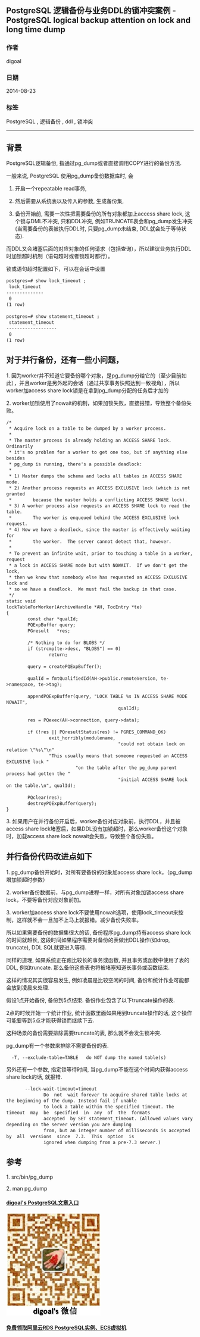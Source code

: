 ## PostgreSQL 逻辑备份与业务DDL的锁冲突案例 - PostgreSQL logical backup attention on lock and long time dump   
                                                                                                                
### 作者                                                                                                                                                             
digoal                                                                                                           
                                                                                                                  
### 日期                                                                                                             
2014-08-23                                                                                                            
                                                                                                              
### 标签                                                                                                           
PostgreSQL , 逻辑备份 , ddl , 锁冲突                       
                                                                                                                
----                                                                                                          
                                                                                                                   
## 背景                        
PostgreSQL逻辑备份, 指通过pg_dump或者直接调用COPY进行的备份方法.  
  
一般来说, PostgreSQL 使用pg_dump备份数据库时, 会  
  
1. 开启一个repeatable read事务,   
  
2. 然后需要从系统表以及传入的参数, 生成备份集,   
  
3. 备份开始前, 需要一次性把需要备份的所有对象都加上access share lock, 这个锁与DML不冲突, 只和DDL冲突, 例如TRUNCATE表会和pg_dump发生冲突(当需要备份的表被执行DDL时, 只要pg_dump未结束, DDL就会处于等待状态).  
  
而DDL又会堵塞后面的对应对象的任何请求（包括查询），所以建议业务执行DDL时加锁超时机制（语句超时或者锁超时都行）。  
  
锁或语句超时配置如下，可以在会话中设置    
  
```  
postgres=# show lock_timeout ;  
 lock_timeout   
--------------  
 0  
(1 row)  
  
postgres=# show statement_timeout ;  
 statement_timeout   
-------------------  
 0  
(1 row)  
```  
  
## 对于并行备份，还有一些小问题，  
  
1\. 因为worker并不知道它要备份哪个对象，是pg_dump分给它的（至少目前如此），并且worker是另外起的会话（通过共享事务快照达到一致视角），所以worker加access share lock锁是在拿到pg_dump分配的任务后才加的  
  
2\. worker加锁使用了nowait的机制，如果加锁失败，直接报错，导致整个备份失败。  
  
```
/*
 * Acquire lock on a table to be dumped by a worker process.
 *
 * The master process is already holding an ACCESS SHARE lock.  Ordinarily
 * it's no problem for a worker to get one too, but if anything else besides
 * pg_dump is running, there's a possible deadlock:
 *
 * 1) Master dumps the schema and locks all tables in ACCESS SHARE mode.
 * 2) Another process requests an ACCESS EXCLUSIVE lock (which is not granted
 *        because the master holds a conflicting ACCESS SHARE lock).
 * 3) A worker process also requests an ACCESS SHARE lock to read the table.
 *        The worker is enqueued behind the ACCESS EXCLUSIVE lock request.
 * 4) Now we have a deadlock, since the master is effectively waiting for
 *        the worker.  The server cannot detect that, however.
 *
 * To prevent an infinite wait, prior to touching a table in a worker, request
 * a lock in ACCESS SHARE mode but with NOWAIT.  If we don't get the lock,
 * then we know that somebody else has requested an ACCESS EXCLUSIVE lock and
 * so we have a deadlock.  We must fail the backup in that case.
 */
static void
lockTableForWorker(ArchiveHandle *AH, TocEntry *te)
{
        const char *qualId;
        PQExpBuffer query;
        PGresult   *res;

        /* Nothing to do for BLOBS */
        if (strcmp(te->desc, "BLOBS") == 0)
                return;

        query = createPQExpBuffer();

        qualId = fmtQualifiedId(AH->public.remoteVersion, te->namespace, te->tag);

        appendPQExpBuffer(query, "LOCK TABLE %s IN ACCESS SHARE MODE NOWAIT",
                                          qualId);

        res = PQexec(AH->connection, query->data);

        if (!res || PQresultStatus(res) != PGRES_COMMAND_OK)
                exit_horribly(modulename,
                                          "could not obtain lock on relation \"%s\"\n"
                "This usually means that someone requested an ACCESS EXCLUSIVE lock "
                          "on the table after the pg_dump parent process had gotten the "
                                          "initial ACCESS SHARE lock on the table.\n", qualId);

        PQclear(res);
        destroyPQExpBuffer(query);
}
```
  
3\. 如果用户在并行备份开启后，worker备份对应对象前，执行DDL，并且被access share lock堵塞后，如果DDL没有加锁超时，那么worker备份这个对象时，加载access share lock nowait会失败，导致整个备份失败。  
  
## 并行备份代码改进点如下  
  
1\. pg_dump备份开始时，对所有要备份的对象加access share lock，（pg_dump增加锁超时参数）  
  
2\. worker备份数据前，与pg_dump进程一样，对所有对象加锁access share lock，不要等备份对应对象前加。  
  
3\. worker加access share lock不要使用nowait选项，使用lock_timeout来控制，这样就不会一旦加不上马上就报错。减少备份失败率。  
  
所以如果需要备份的数据集很大的话, 备份程序pg_dump持有access share lock的时间就越长, 这段时间如果程序需要对备份的表做出DDL操作(如drop, truncate), DDL SQL就要进入等待.  
  
同样的道理, 如果系统正在跑比较长的事务或函数, 并且事务或函数中使用了表的DDL, 例如truncate. 那么备份这些表也将被堵塞知道长事务或函数结束.  
  
这样的情况其实很容易发生, 例如凌晨是比较空闲的时间, 备份和统计作业可能都会放到凌晨来处理.  
  
假设1点开始备份, 备份到5点结束. 备份作业包含了以下truncate操作的表.  
  
2点的时候开始一个统计作业, 统计函数里面如果用到truncate操作的话, 这个操作可能要等到5点才能获得锁而继续下去.  
  
这种场景的备份需要排除需要truncate的表, 那么就不会发生锁冲突.  
  
pg_dump有一个参数来排除不需要备份的表.  
  
```  
  -T, --exclude-table=TABLE   do NOT dump the named table(s)  
```  
  
另外还有一个参数, 指定锁等待时间, 当pg_dump不能在这个时间内获得access share lock的话, 就报错.  
  
```  
       --lock-wait-timeout=timeout  
              Do  not  wait forever to acquire shared table locks at the beginning of the dump. Instead fail if unable  
              to lock a table within the specified timeout. The timeout  may  be  specified  in  any  of  the  formats  
              accepted  by SET statement_timeout. (Allowed values vary depending on the server version you are dumping  
              from, but an integer number of milliseconds is accepted by  all  versions  since  7.3.  This  option  is  
              ignored when dumping from a pre-7.3 server.)  
```  
  
## 参考  
1\. src/bin/pg_dump  
  
2\. man pg_dump  
  
  
  
  
  
  
  
  
  
  
  
  
  
  
  
#### [digoal's PostgreSQL文章入口](https://github.com/digoal/blog/blob/master/README.md "22709685feb7cab07d30f30387f0a9ae")
  
  
![digoal's weixin](../pic/digoal_weixin.jpg "f7ad92eeba24523fd47a6e1a0e691b59")
  
  
  
  
  
  
  
  
#### [免费领取阿里云RDS PostgreSQL实例、ECS虚拟机](https://www.aliyun.com/database/postgresqlactivity "57258f76c37864c6e6d23383d05714ea")
  
